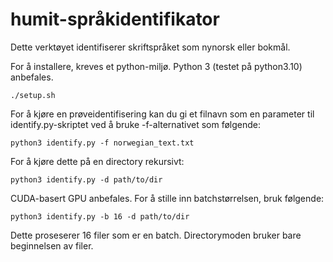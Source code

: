 # humit-språkidentifikator

Dette verktøyet identifiserer skriftspråket som nynorsk eller bokmål.

For å installere, kreves et python-miljø. Python 3 (testet på python3.10) anbefales.

    ./setup.sh

For å kjøre en prøveidentifisering kan du gi et filnavn som en parameter til identify.py-skriptet ved å bruke -f-alternativet som følgende:

    python3 identify.py -f norwegian_text.txt

For å kjøre dette på en directory rekursivt:

    python3 identify.py -d path/to/dir

CUDA-basert GPU anbefales. For å stille inn batchstørrelsen, bruk følgende:

    python3 identify.py -b 16 -d path/to/dir 

Dette proseserer 16 filer som er en batch. Directorymoden bruker bare beginnelsen av filer.


